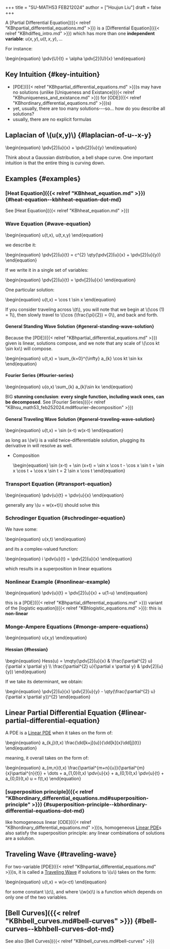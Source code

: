 +++
title = "SU-MATH53 FEB212024"
author = ["Houjun Liu"]
draft = false
+++

A [Partial Differential Equation]({{< relref "KBhpartial_differential_equations.md" >}}) is a [Differential Equation]({{< relref "KBhdiffeq_intro.md" >}}) which has more than one **independent variable**: $u(x,y), u(t,x,y), ...$

For instance:

\begin{equation}
\pdv{U}{t} = \alpha \pdv[2]{U}{x}
\end{equation}


## Key Intuition {#key-intuition}

-   [PDE]({{< relref "KBhpartial_differential_equations.md" >}})s may have no solutions (unlike [Uniqueness and Existance]({{< relref "KBhuniqueness_and_existance.md" >}}) for [ODE]({{< relref "KBhordinary_differential_equations.md" >}})s)
-   yet, usually, there are too many solutions---so... how do you describe all solutions?
-   usually, there are no explicit formulas


## Laplacian of \\(u(x,y)\\) {#laplacian-of-u--x-y}

\begin{equation}
\pdv[2]{u}{x} + \pdv[2]{u}{y}
\end{equation}

Think about a Gaussian distribution, a bell shape curve. One important intuition is that the entire thing is curving down.


## Examples {#examples}


### [Heat Equation]({{< relref "KBhheat_equation.md" >}}) {#heat-equation--kbhheat-equation-dot-md}

See [Heat Equation]({{< relref "KBhheat_equation.md" >}})


### Wave Equation {#wave-equation}

\begin{equation}
u(t,x), u(t,x,y)
\end{equation}

we describe it:

\begin{equation}
\pdv[2]{u}{t} = c^{2} \qty(\pdv[2]{u}{x} + \pdv[2]{u}{y})
\end{equation}

If we write it in a single set of variables:

\begin{equation}
\pdv[2]{u}{t} = \pdv[2]{u}{x}
\end{equation}

One particular solution:

\begin{equation}
u(t,x) = \cos t \sin x
\end{equation}

If you consider traveling across \\(t\\), you will note that we begin at \\(\cos (1) = 1\\), then slowly travel to \\(\cos (\frac{\pi}{2}) = 0\\), and back and forth.


#### General Standing Wave Solution {#general-standing-wave-solution}

Because the [PDE]({{< relref "KBhpartial_differential_equations.md" >}}) given is linear, solutions compose, and we note that any scale of \\(\cos kt \sin kx\\) will compose.

\begin{equation}
u(t,x) = \sum\_{k=0}^{\infty} a\_{k} \cos kt \sin kx
\end{equation}


#### Fourier Series {#fourier-series}

\begin{equation}
u(o,x) \sum\_{k} a\_{k}\sin kx
\end{equation}

BIG **stunning conclusion**: **every single function, including wack ones, can be decomposed**. See [Fourier Series]({{< relref "KBhsu_math53_feb252024.md#fourier-decomposition" >}})


#### General Traveling Wave Solution {#general-traveling-wave-solution}

\begin{equation}
u(t,x) = \sin (x-t) w(x-t)
\end{equation}

as long as \\(w\\) is a valid twice-differentiable solution, plugging its derivative in will resolve as well.

<!--list-separator-->

-  Composition

    \begin{equation}
    \sin (x-t) + \sin (x+t) = \sin x \cos t - \cos x \sin t + \sin x \cos t + \cos x \sin t = 2 \sin x \cos t
    \end{equation}


### Transport Equation {#transport-equation}

\begin{equation}
\pdv{u}{t} = \pdv{u}{x}
\end{equation}

generally any \\(u = w(x+t)\\) should solve this


### Schrodinger Equation {#schrodinger-equation}

We have some:

\begin{equation}
u(x,t)
\end{equation}

and its a complex-valued function:

\begin{equation}
i \pdv{u}{t} = \pdv[2]{u}{x}
\end{equation}

which results in a superposition in linear equations


### Nonlinear Example {#nonlinear-example}

\begin{equation}
\pdv{u}{t} = \pdv[2]{u}{x} + u(1-u)
\end{equation}

this is a [PDE]({{< relref "KBhpartial_differential_equations.md" >}}) variant of the [logistic equation]({{< relref "KBhlogistic_equations.md" >}}): this is **non-linear**


### Monge-Ampere Equations {#monge-ampere-equations}

\begin{equation}
u(x,y)
\end{equation}


#### Hessian {#hessian}

\begin{equation}
Hess(u) = \mqty(\pdv[2]{u}{x} & \frac{\partial^{2} u}{\partial x \partial y}  \\\ \frac{\partial^{2} u}{\partial x \partial y} & \pdv[2]{u}{y})
\end{equation}

If we take its determinant, we obtain:

\begin{equation}
\pdv[2]{u}{x} \pdv[2]{u}{y} - \qty(\frac{\partial^{2} u}{\partial x \partial y})^{2}
\end{equation}


## Linear Partial Differential Equation {#linear-partial-differential-equation}

A PDE is a [Linear PDE](#linear-partial-differential-equation) when it takes on the form of:

\begin{equation}
a\_{k,j}(t,x) \frac{\dd[k+j]{u}}{\dd[k]{x}\dd[j]{t}}
\end{equation}

meaning, it overall takes on the form of:

\begin{equation}
a\_{m,n}(t,x) \frac{\partial^{m+n}{u}}{\partial^{m}{x}\partial^{n}{t}} + \dots + a\_{1,0}(t,x) \pdv{u}{x} + a\_{0,1}(t,x) \pdv{u}{t} + a\_{0,0}(t,x) u = f(t,x)
\end{equation}


### [superposition principle]({{< relref "KBhordinary_differential_equations.md#superposition-principle" >}}) {#superposition-principle--kbhordinary-differential-equations-dot-md}

like homogeneous linear [ODE]({{< relref "KBhordinary_differential_equations.md" >}})s, homogeneous [Linear PDE](#linear-partial-differential-equation)s also satisfy the superposition principle: any linear combinations of solutions are a solution.


## Traveling Wave {#traveling-wave}

For two-variable [PDE]({{< relref "KBhpartial_differential_equations.md" >}})s, it is called a [Traveling Wave](#traveling-wave) if solutions to \\(u\\) takes on the form:

\begin{equation}
u(t,x) = w(x-ct)
\end{equation}

for some constant \\(c\\), and where \\(w(x)\\) is a function which depends on only one of the two variables.


## [Bell Curves]({{< relref "KBhbell_curves.md#bell-curves" >}}) {#bell-curves--kbhbell-curves-dot-md}

See also [Bell Curves]({{< relref "KBhbell_curves.md#bell-curves" >}})
